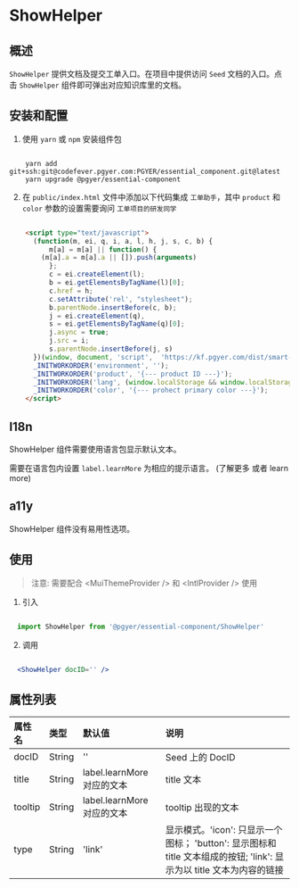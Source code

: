 # ShowHelper

## 概述

`ShowHelper` 提供文档及提交工单入口。在项目中提供访问 `Seed` 文档的入口。点击 `ShowHelper` 组件即可弹出对应知识库里的文档。

## 安装和配置

1. 使用 `yarn` 或 `npm` 安装组件包

```shell

    yarn add git+ssh:git@codefever.pgyer.com:PGYER/essential_component.git@latest
    yarn upgrade @pgyer/essential-component

```

2. 在 `public/index.html` 文件中添加以下代码集成 `工单助手`，其中 `product` 和 `color` 参数的设置需要询问 `工单项目的研发同学`

```html

    <script type="text/javascript">
      (function(m, ei, q, i, a, l, h, j, s, c, b) {
          m[a] = m[a] || function() {
        (m[a].a = m[a].a || []).push(arguments)
          };
          c = ei.createElement(l);
          b = ei.getElementsByTagName(l)[0];
          c.href = h;
          c.setAttribute('rel', "stylesheet");
          b.parentNode.insertBefore(c, b);
          j = ei.createElement(q),
          s = ei.getElementsByTagName(q)[0];    
          j.async = true;    
          j.src = i;    
          s.parentNode.insertBefore(j, s)
      })(window, document, 'script',  'https://kf.pgyer.com/dist/smart-online.js', '_INITWORKORDER', 'link', 'https://kf.pgyer.com/dist/smart-online.css');
      _INITWORKORDER('environment', '');
      _INITWORKORDER('product', '{--- product ID ---}');
      _INITWORKORDER('lang', (window.localStorage && window.localStorage.getItem('lang') === 'en-us') ? 2 : 1);
      _INITWORKORDER('color', '{--- prohect primary color ---}');
    </script>

```

## l18n

ShowHelper 组件需要使用语言包显示默认文本。

需要在语言包内设置 `label.learnMore` 为相应的提示语言。 (了解更多 或者 learn more)

## a11y

ShowHelper 组件没有易用性选项。

## 使用

> 注意: 需要配合 &lt;MuiThemeProvider /&gt; 和 &lt;IntlProvider /&gt; 使用

1. 引入

```javascript

  import ShowHelper from '@pgyer/essential-component/ShowHelper'

```

2. 调用

```jsx

  <ShowHelper docID='' />

```

## 属性列表

| 属性名 | 类型 | 默认值 | 说明 |
| :---- | :---- | :---- | :---- |
| docID  | String | '' | Seed 上的 DocID |
| title  | String | label.learnMore 对应的文本 | title 文本 |
| tooltip  | String | label.learnMore 对应的文本 | tooltip 出现的文本 |
| type  | String | 'link' | 显示模式。'icon': 只显示一个图标； 'button': 显示图标和 title 文本组成的按钮; 'link': 显示为以 title 文本为内容的链接 |
